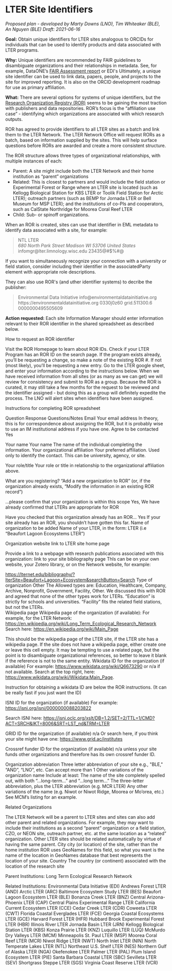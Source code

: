 # LTER Site Identifiers #
*Proposed plan - developed by Marty Downs (LNO), Tim Whiteaker (BLE), An Nguyen (BLE)
Draft: 2021-06-16*

**Goal:** Obtain unique identifiers for LTER sites analogous to ORCIDs for individuals that can be used to identify products and data associated with LTER programs. 

**Why:** 
Unique identifiers are recommended by FAIR guidelines to disambiguate organizations and their relationships in metadata. See, for example, DataONE’s [FAIR Assessment report](https://search.dataone.org/quality/https%3A%2F%2Fpasta.lternet.edu%2Fpackage%2Fmetadata%2Feml%2Fknb-lter-ble%2F1%2F7) or EDI's 
Ultimately, a unique site identifier can be used to link data, papers, people, and projects to the site for improved reporting. It is also on the ORCID development roadmap for use as primary affiliation.

**What:**
There are several options for systems of unique identifiers, but the [Research Organization Registry (ROR)](https://ror.org/) seems to be gaining the most traction with publishers and data repositories. ROR’s focus is the “affiliation use case” - identifying which organizations are associated with which research outputs.  

ROR has agreed to provide identifiers to all LTER sites as a batch and link them to the LTER Network. The LTER Network Office will request RORs as a batch, based on information supplied by the sites. This will help surface questions before RORs are awarded and create a more consistent structure.

The ROR structure allows three types of organizational relationships, with multiple instances of each:
- Parent: A site might include both the LTER Network and their home institution as “parent” organizations
- Related: This is closest to partners and would include the field station or Experimental Forest or Range where an LTER site is located (such as Kellogg Biological Station for KBS LTER or Toolik Field Station for Arctic LTER); outreach partners (such as BEMP for Jornada LTER or Bell Museum for MSP LTER); and the institutions of co-PIs and cooperators, such as CalState Northridge for Moorea Coral Reef LTER
- Child: Sub- or spinoff organizations.

When an ROR is created, sites can use that identifier in EML metadata to identify data associated with a site, for example:

>    <contact>
>      <organizationName>NTL LTER</organizationName>
>      <address>
>        <deliveryPoint>680 North Park Street</deliveryPoint>
>        <city>Madison</city>
>        <administrativeArea>WI</administrativeArea>
>        <postalCode>53706</postalCode>
>        <country>United States</country>
>      </address>
>      <electronicMailAddress>infomgr@lter.limnology.wisc.edu</electronicMailAddress>
>      <userId directory=" https://ror.org">23435@#$%#@</userId>
>    </contact>
    
If you want to simultaneously recognize your connection with a university or field station, consider including their identifier in the associatedParty element with appropriate role descriptions.

They can also use ROR's (and uther identifier systems) to decribe the publisher:

>  <publisher>
>    <organizationName>Environmental Data Initiative</organizationName>
>    <electronicMailAddress>info@environmentaldatainitiative.org</electronicMailAddress>
>    <onlineUrl>https://environmentaldatainitiative.org</onlineUrl>
>    <userId directory="https://ror.org/">0330j0z60</userId>
>    <userId directory="https://grid.ac/institutes/">grid.511300.6</userId>
>    <userId directory="https://isni.oclc.org/isni/">0000000495505609</userId>
>  </publisher>

**Action requested:**
Each site Information Manager should enter information relevant to their ROR identifier in the shared spreadsheet as described below. 


How to request an ROR identifier

Visit the ROR Homepage to learn about ROR IDs.
Check if your LTER Program has an ROR ID on the search page.
If the program exists already, you’ll be requesting a change, so make a note of the existing ROR #. If not (most likely), you’ll be requesting a new entry. 
Go to the LTER google sheet, and enter your information according to the instructions below. When we have received information from all sites (or as many as we can get) we will review for consistency and submit to ROR as a group.
Because the ROR is curated, it may still take a few months for the request to be reviewed and the identifier assigned - but doing this as a group will definitely expedite the process. The LNO will alert sites when identifiers have been assigned.



Instructions for completing ROR spreadsheet

Question
Response
Questions/Notes
Email
Your email address
In theory, this is for correspondence about assigning the ROR, but it is probably wise to use an IM institutional address if you have one.
Agree to be contacted
Yes


Your name
Your name
The name of the individual completing the information.
Your organizational affiliation
Your preferred affiliation. 
Used only to identify the contact. This can be university, agency, or site.


Your role/title
Your role or title in relationship to the organizational affiliation above.


What are you registering?
“Add a new organization to ROR” (or, if the organization already exists, “Modify the information in an existing ROR record”)


...please confirm that your organization is within this scope
Yes,
We have already confirmed that LTERs are appropriate for ROR


Have you checked that this organization already has an ROR...
Yes
If your site already has an ROR, you shouldn’t have gotten this far.
Name of organization to be added
Name of your LTER, in the form:
 <full name> LTER (i.e “Beaufort Lagoon Ecosystems LTER”)


Organization website
link to LTER site home page


Provide a link to a webpage with research publications associated with this organization: 
link to your site bibliography page
ThIs can be on your own website, your Zotero library, or on the Network website, for example: 

https://lternet.edu/bibliography/?lterSite=Beaufort+Lagoon+Ecosystem&searchButton=Search
Type of organization
Other
The Allowed types are: Education, Healthcare, Company, Archive, Nonprofit, Government, Facility, Other. We discussed this with ROR and agreed that none of the other types work for LTERs. “Education” is strictly for schools and universities. “Facility” fits the related field stations, but not the LTERs.  
Wikipedia page
Wikipedia page of the organization (if available): For example, for the LTER Network: https://en.wikipedia.org/wiki/Long_Term_Ecological_Research_Network
Search here: https://en.wikipedia.org/wiki/Main_Page

This should be the wikipedia page of the LTER site, if the LTER site has a wikipedia page. If the site does not have a wikipedia page, either create one or leave this cell empty. It may be tempting to use a related page, but the point is to disambiguate organizational references, so better to leave it blank if the reference is not to the same entity.
Wikidata ID for the organization (if available)
For example: https://www.wikidata.org/wiki/Q6673290 or n/a if not available.
Search at the top right, here: https://www.wikidata.org/wiki/Wikidata:Main_Page. 

Instruction for obtaining a wikidata ID are below the ROR instructions. (It can be really fast if you just want the ID) 


ISNI ID for the organization (if available)
For example: https://isni.org/isni/0000000088203822


Search ISNI here: https://isni.oclc.org/xslt/DB=1.2/SET=2/TTL=1/CMD?ACT=SRCH&IKT=8006&SRT=LST_nd&TRM=LTER


GRID ID for the organization (if available)
n/a
Or search here, if you think your site might have one: https://www.grid.ac/institutes


Crossref funder ID for the organization (if available)
n/a unless your site funds other organizations and therefore has its own crossref funder ID.




Organization abbreviation
Three letter abbreviation of your site e.g., "BLE," “AND”, “LNO”, etc.
Can accept more than 1
Other variations of the organization name
Include at least:
The name of the site completely spelled out, with both “...long-term…” and “...long term…”
The three-letter abbreviation, plus the LTER abbreviation (e.g. MCR LTER)
Any other variations of the name (e.g. Niwot or Niwot Ridge, Moorea or Mo’orea, etc.) 
See MCM’s listing for an example.



Related Organizations


The LTER Network will be a  parent to LTER sites and sites can also add other parent and related organizations. For example, they may want to include their institutions as a second “parent” organization or a field station, CZO, or NEON site, outreach partner, etc. at the same location as a “related” organization.
Other LTER sites should be related automatically by virtue of having the same parent. 
City
city (or location) of the site, rather than the home institution
ROR uses GeoNames for this field, so what you want is the name of the location in GeoNames database that best represents the location of your site.
Country
The country (or continent) associated with the location of the research site





Parent Institutions:
Long Term Ecological Research Network

Related Institutions:
Environmental Data Initiative (EDI)
Andrews Forest LTER (AND)
Arctic LTER (ARC)
Baltimore Ecosystem Study  LTER (BES)
Beaufort Lagoon Ecosystem LTER (BLE)
Bonanza Creek LTER (BNZ)
Central Arizona-Phoenix LTER (CAP)
Central Plains Experimental Range LTER 
California Current Ecosystem LTER (CCE)
Cedar Creek LTER (CDR)
Coweeta LTER (CWT)
Florida Coastal Everglades  LTER (FCE)
Georgia Coastal Ecosystems  LTER (GCE)
Harvard Forest  LTER (HFR)
Hubbard Brook Experimental Forest LTER (HBR)
Illinois River LTER
Jornada Basin LTER (JRN)
Kellogg Biological Station  LTER (KBS)
Konza Prairie  LTER (KNZ)
Luquillo LTER  (LUQ)
McMurdo Dry Valleys  LTER (MCM)
Minneapolis St. Paul LTER (MSP)
Moorea Coral Reef LTER (MCR)
Niwot Ridge LTER (NWT)
North Inlet LTER (NIN)
North Temperate Lakes LTER (NTL)
Northeast U.S. Shelf LTER (NES)
Northern Gulf of Alaska LTER (NGA)
Okefenokee LTER
Palmer  LTER (PAL)
Plum Island Ecosystem LTER (PIE)
Santa Barbara Coastal  LTER (SBC)
Sevilleta LTER (SEV)
Shortgrass Steppe LTER (SGS)
Virginia Coast Reserve LTER (VCR)
